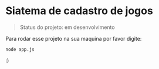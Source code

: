 <h1>Siatema de cadastro de jogos</h1>

>Status do projeto: em desenvolvimento

Para rodar esse projeto na sua maquina por favor digite:

```
node app.js
```
:)